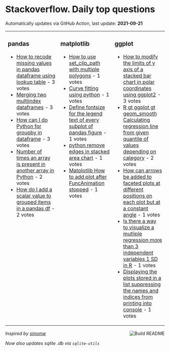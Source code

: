 # Stackoverflow. Daily top questions 

Automatically updates via GitHub Action, last update: **<!-- date starts -->2021-09-21<!-- date ends -->**


<table><tr><td valign="top" width="33%">

### pandas
<!-- pandas starts -->
* [How to recode missing values in pandas dataframe using lookup table](https://stackoverflow.com/questions/69262822/how-to-recode-missing-values-in-pandas-dataframe-using-lookup-table) - 3 votes
* [Merging two multiindex dataframes](https://stackoverflow.com/questions/69267162/merging-two-multiindex-dataframes) - 3 votes
* [How can I do Python for groupby in dataframe](https://stackoverflow.com/questions/69268617/how-can-i-do-python-for-groupby-in-dataframe) - 3 votes
* [Number of times an array is present in another array in Python](https://stackoverflow.com/questions/69273815/number-of-times-an-array-is-present-in-another-array-in-python) - 2 votes
* [How do I add a scalar value to grouped items in a pandas df](https://stackoverflow.com/questions/69268169/how-do-i-add-a-scalar-value-to-grouped-items-in-a-pandas-df) - 2 votes
<!-- pandas ends -->
</td><td valign="top" width="34%">


### matplotlib
<!-- matplotlib starts -->
* [How to use set_clip_path with multiple polygons](https://stackoverflow.com/questions/69268369/how-to-use-set-clip-path-with-multiple-polygons) - 1 votes
* [Curve fitting using python](https://stackoverflow.com/questions/69267970/curve-fitting-using-python) - 1 votes
* [Define fontsize for the legend text of every subplot of pandas figure](https://stackoverflow.com/questions/69275242/define-fontsize-for-the-legend-text-of-every-subplot-of-pandas-figure) - 1 votes
* [python remove edges in stacked area chart](https://stackoverflow.com/questions/69270135/python-remove-edges-in-stacked-area-chart) - 1 votes
* [Matplotlib How to add plot after FuncAnimation stopped](https://stackoverflow.com/questions/69266373/matplotlib-how-to-add-plot-after-funcanimation-stopped) - 1 votes
<!-- matplotlib ends -->
</td><td valign="top" width="34%">


### ggplot
<!-- ggplot2 starts -->
* [How to modify the limits of y axis of a stacked bar chart in polar coordinates using ggplot2](https://stackoverflow.com/questions/69265403/how-to-modify-the-limits-of-y-axis-of-a-stacked-bar-chart-in-polar-coordinates-u) - 3 votes
* [R gt ggplot gt geom_smooth Calculating regression line from given quantile of values depending on category](https://stackoverflow.com/questions/69269740/r-ggplot-geom-smooth-calculating-regression-line-from-given-quantile-of-v) - 2 votes
* [How can arrows be added to faceted plots at different positions on each plot but at a constant angle](https://stackoverflow.com/questions/69274909/how-can-arrows-be-added-to-faceted-plots-at-different-positions-on-each-plot-but) - 1 votes
* [Is there a way to visualize a mutliple regression more than 3 independent variables  1 SD in R](https://stackoverflow.com/questions/69271733/is-there-a-way-to-visualize-a-mutliple-regression-more-than-3-independent-varia) - 1 votes
* [Displaying the plots stored in a list suppressing the names and indices from printing into console](https://stackoverflow.com/questions/69263279/displaying-the-plots-stored-in-a-list-suppressing-the-names-and-indices-from-pr) - 1 votes
<!-- ggplot2 ends -->
</td></tr></table>

<a href="https://github.com/hp0404/hp0404/actions"><img src="https://github.com/hp0404/hp0404/workflows/Build%20README/badge.svg" align="right" alt="Build README"></a> <p>*Inspired by  [simonw](https://github.com/simonw/simonw)*</p> <p> *Now also updates sqlite .db via `sqlite-utils`* </p>
